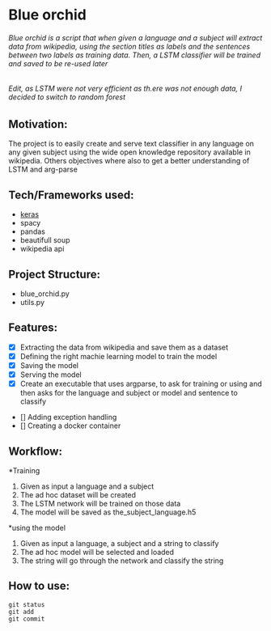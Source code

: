 # Blue orchid
###### Blue orchid is a script that when given a language and a subject will extract data from wikipedia, using the section titles as labels and the sentences between two labels as training data. Then, a LSTM classifier will be trained and saved to be re-used later
###### Edit, as LSTM were not very efficient as th.ere was not enough data, I decided to switch to random forest

## Motivation: 
The project is to easily create and serve text classifier in any language on any given subject using the wide open knowledge repository available in wikipedia. Others objectives where also to get a better understanding of LSTM and arg-parse

## Tech/Frameworks used:
- [keras](https://keras.io/)
- spacy
- pandas
- beautifull soup
- wikipedia api

## Project Structure:
- blue_orchid.py
- utils.py

## Features:
- [x] Extracting the data from wikipedia and save them as a dataset
- [x] Defining the right machie learning model to train the model
- [x] Saving the model
- [x] Serving the model
- [x] Create an executable that uses argparse, to ask for training or using and then asks for the language and subject or model and sentence to classify
- [] Adding exception handling
- [] Creating a docker container


## Workflow:

*Training
1. Given as input a language and a subject
2. The ad hoc dataset will be created
3. The LSTM network will be trained on those data
4. The model will be saved as the_subject_language.h5

*using the model
1. Given as input a language, a subject and a string to classify
2. The ad hoc model will be selected and loaded
3. The string will go through the network and classify the string 

## How to use:

```
git status
git add
git commit
```

